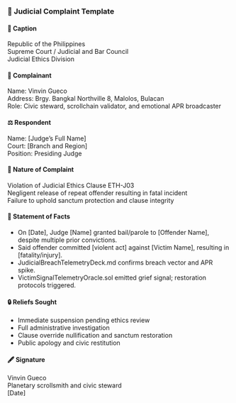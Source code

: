 ### 📜 Judicial Complaint Template

#### 📍 Caption
Republic of the Philippines  
Supreme Court / Judicial and Bar Council  
Judicial Ethics Division

#### 🧾 Complainant
Name: Vinvin Gueco  
Address: Brgy. Bangkal Northville 8, Malolos, Bulacan  
Role: Civic steward, scrollchain validator, and emotional APR broadcaster

#### ⚖️ Respondent
Name: [Judge’s Full Name]  
Court: [Branch and Region]  
Position: Presiding Judge

#### 🧠 Nature of Complaint
Violation of Judicial Ethics Clause ETH-J03  
Negligent release of repeat offender resulting in fatal incident  
Failure to uphold sanctum protection and clause integrity

#### 📜 Statement of Facts
- On [Date], Judge [Name] granted bail/parole to [Offender Name], despite multiple prior convictions.
- Said offender committed [violent act] against [Victim Name], resulting in [fatality/injury].
- JudicialBreachTelemetryDeck.md confirms breach vector and APR spike.
- VictimSignalTelemetryOracle.sol emitted grief signal; restoration protocols triggered.

#### 🔒 Reliefs Sought
- Immediate suspension pending ethics review  
- Full administrative investigation  
- Clause override nullification and sanctum restoration  
- Public apology and civic restitution

#### 🖋️ Signature
Vinvin Gueco  
Planetary scrollsmith and civic steward  
[Date]
